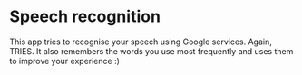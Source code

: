 # Speech recognition

This app tries to recognise your speech using Google services. Again, TRIES. It also remembers the words you use most frequently and uses them to improve your experience :)

